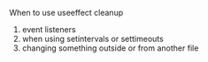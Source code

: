 
When to use useeffect cleanup

1. event listeners
2. when using setintervals or settimeouts
3. changing something outside or from another file